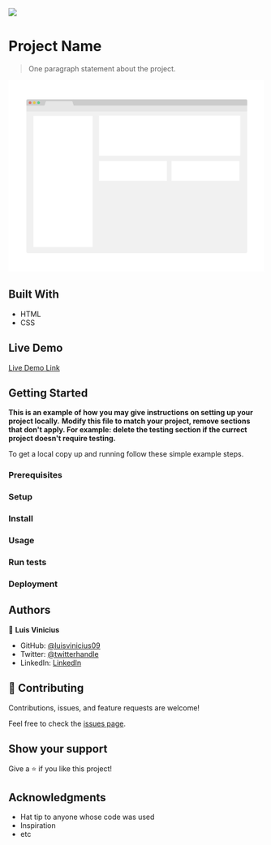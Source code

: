 ![](https://img.shields.io/badge/Microverse-blueviolet)

# Project Name

> One paragraph statement about the project.

![screenshot](./app_screenshot.png)

<!-- Additional description about the project and its features. -->

## Built With

- HTML
- CSS

## Live Demo

[Live Demo Link](https://livedemo.com)


## Getting Started

**This is an example of how you may give instructions on setting up your project locally.**
**Modify this file to match your project, remove sections that don't apply. For example: delete the testing section if the currect project doesn't require testing.**


To get a local copy up and running follow these simple example steps.

### Prerequisites

### Setup

### Install

### Usage

### Run tests

### Deployment



## Authors

👤 **Luis Vinicius**

- GitHub: [@luisvinicius09](https://github.com/luisvinicius09)
- Twitter: [@twitterhandle](https://twitter.com/twitterhandle)
- LinkedIn: [LinkedIn](https://linkedin.com/in/luis-vinicius)

## 🤝 Contributing

Contributions, issues, and feature requests are welcome!

Feel free to check the [issues page](https://github.com/luisvinicius09/capstone-one/issues).

## Show your support

Give a ⭐️ if you like this project!

## Acknowledgments

- Hat tip to anyone whose code was used
- Inspiration
- etc
